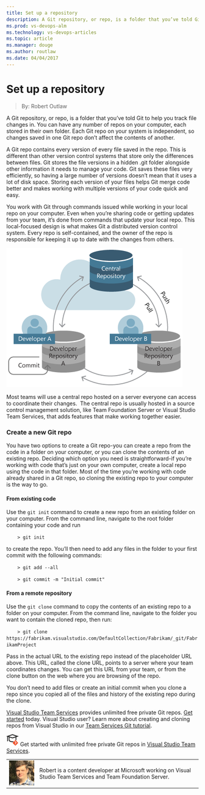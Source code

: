 ```yaml
---
title: Set up a repository
description: A Git repository, or repo, is a folder that you’ve told Git to help you track file changes in. You can have any number of repos on your computer, each stored in their own folder. Each Git repo on your system is independent, so changes saved in one Git repo don’t affect the contents of another.
ms.prod: vs-devops-alm
ms.technology: vs-devops-articles
ms.topic: article
ms.manager: douge
ms.author: routlaw
ms.date: 04/04/2017
---
```


# Set up a repository
> By: Robert Outlaw

A Git repository, or repo, is a folder that you’ve told Git to help you
track file changes in. You can have any number of repos on your
computer, each stored in their own folder. Each Git repo on your system
is independent, so changes saved in one Git repo don’t affect the
contents of another.

A Git repo contains every version of every file saved in the repo. This
is different than other version control systems that store only the
differences between files. Git stores the file versions in a hidden .git
folder alongside other information it needs to manage your code. Git
saves these files very efficiently, so having a large number of versions
doesn’t mean that it uses a lot of disk space. Storing each version of
your files helps Git merge code better and makes working with multiple
versions of your code quick and easy.

You work with Git through commands issued while working in your local
repo on your computer. Even when you’re sharing code or getting updates
from your team, it’s done from commands that update your local repo.
This local-focused design is what makes Git a distributed version
control system. Every repo is self-contained, and the owner of the repo
is responsible for keeping it up to date with the changes from
others.

![git\_repositories](_img/git_repositories.png)

Most teams will use a central repo hosted on a server everyone can
access to coordinate their changes.  The central repo is usually hosted
in a source control management solution, like Team Foundation Server or
Visual Studio Team Services, that adds features that make working
together easier.

### Create a new Git repo
You have two options to create a Git repo-you can create a repo from the
code in a folder on your computer, or you can clone the contents of an
existing repo. Deciding which option you need is straightforward-if
you’re working with code that’s just on your own computer, create a
local repo using the code in that folder. Most of the time you’re
working with code already shared in a Git repo, so cloning the existing
repo to your computer is the way to go.

#### From existing code
Use the `git init` command to create a new repo from an existing folder
on your computer. From the command line, navigate to the root folder
containing your code and run

`    > git init`

to create the repo. You’ll then need to add any files in the folder to
your first commit with the following commands:

`    > git add --all`

`    > git commit -m "Initial commit"`

#### From a remote repository
Use the `git clone` command to copy the contents of an existing repo to
a folder on your computer. From the command line, navigate to the folder
you want to contain the cloned repo, then run:

`    > git clone https://fabrikam.visualstudio.com/DefaultCollection/Fabrikam/_git/FabrikamProject`

Pass in the actual URL to the existing repo instead of the placeholder
URL above. This URL, called the clone URL, points to a server where your
team coordinates changes. You can get this URL from your team, or from
the clone button on the web where you are browsing of the repo.

You don’t need to add files or create an initial commit when you clone a
repo since you copied all of the files and history of the existing repo
during the clone.

[Visual Studio Team Services](https://www.visualstudio.com/team-services/git/) provides
unlimited free private Git repos. [Get started](https://www.visualstudio.com/en-us/docs/setup-admin/team-services/sign-up-for-visual-studio-team-services)
today.
Visual Studio user? Learn more about creating and cloning repos from
Visual Studio in our [Team Services Git tutorial](https://www.visualstudio.com/en-us/docs/git/tutorial/creatingrepo).

![Learn Git](_img/LearnGIT_32x.png) Get started with unlimited free private Git repos in [Visual Studio Team Services](https://www.visualstudio.com/team-services/git/).

|             |                           |
|-------------|---------------------------|
|![Robert Outlaw](_img/Robert-Outlaw_avatar_1479411198-130x130.jpg)|Robert is a content developer at Microsoft working on Visual Studio Team Services and Team Foundation Server.|
